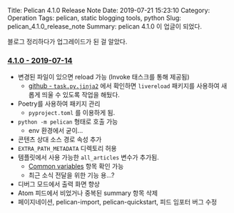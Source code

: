 Title: Pelican 4.1.0 Release Note
Date: 2019-07-21 15:23:10
Category: Operation
Tags: pelican, static blogging tools, python
Slug: pelican_4.1.0_release_note
Summary: pelican 4.1.0 이 업글이 되었다.

블로그 정리하다가 업그레이드가 된 걸 알았다.

### [4.1.0 - 2019-07-14](https://docs.getpelican.com/en/stable/changelog.html#id1)

- 변경된 파일이 있으면 reload 가능 (Invoke 태스크를 통해 제공됨)
    - [github - `task.py.jinja2`](https://github.com/getpelican/pelican/blob/master/pelican/tools/templates/tasks.py.jinja2#L93) 에서 확인하면 `livereload` 패키지를 사용하여 새롭게 띄울 수 있도록 작업을 해뒀다.
- Poetry를 사용하여 패키지 관리
    - `pyproject.toml` 를 이용하게 됨.
- `python -m pelican` 형태로 호출 가능
    - env 환경에서 굳이...
- 콘텐츠 상대 소스 경로 속성 추가
- `EXTRA_PATH_METADATA` 디렉토리 허용
- 템플릿에서 사용 가능한 `all_articles` 변수가 추가됨.
    - [Common variables](https://docs.getpelican.com/en/stable/themes.html?highlight=all_articles#common-variables) 항목 확인 가능
    - 최근 소식 전달을 위한 기능 용...?
- 디버그 모드에서 출력 화면 향상
- Atom 피드에서 비었거나 중복된 summary 항목 삭제
- 페이지네이션, pelican-import, pelican-quickstart, 피드 임포터 버그 수정

